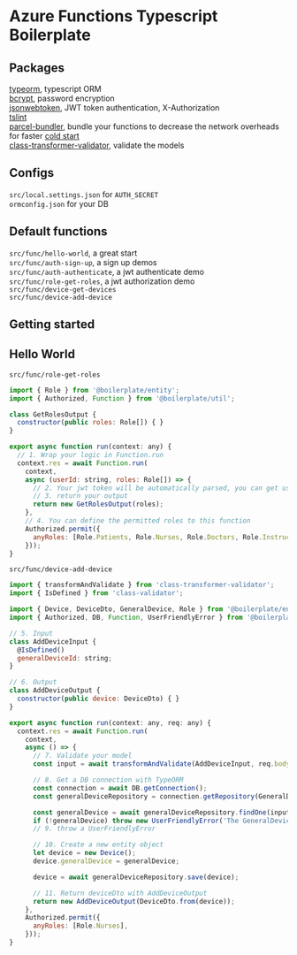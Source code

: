 # Azure Functions Typescript Boilerplate

## Packages
[typeorm](https://www.npmjs.com/package/typeorm), typescript ORM<br>
[bcrypt](https://www.npmjs.com/package/bcrypt), password encryption<br>
[jsonwebtoken](https://www.npmjs.com/package/jsonwebtoken), JWT token authentication, X-Authorization<br>
[tslint](https://www.npmjs.com/package/tslint)<br>
[parcel-bundler](https://www.npmjs.com/package/parcel-bundler), bundle your functions to decrease the network overheads for faster [cold start](https://blogs.msdn.microsoft.com/appserviceteam/2018/02/07/understanding-serverless-cold-start/)<br>
[class-transformer-validator](https://www.npmjs.com/package/parcel-bundler), validate the models

## Configs
`src/local.settings.json` for `AUTH_SECRET`<br>
`ormconfig.json` for your DB

## Default functions
`src/func/hello-world`, a great start<br>
`src/func/auth-sign-up`, a sign up demos<br>
`src/func/auth-authenticate`, a jwt authenticate demo<br>
`src/func/role-get-roles`, a jwt authorization demo<br>
`src/func/device-get-devices`<br>
`src/func/device-add-device`<br>

## Getting started 

## Hello World
`src/func/role-get-roles`
```javascript
import { Role } from '@boilerplate/entity';
import { Authorized, Function } from '@boilerplate/util';

class GetRolesOutput {
  constructor(public roles: Role[]) { }
}

export async function run(context: any) {
  // 1. Wrap your logic in Function.run
  context.res = await Function.run(
    context,
    async (userId: string, roles: Role[]) => {
      // 2. Your jwt token will be automatically parsed, you can get userId and roles here
      // 3. return your output
      return new GetRolesOutput(roles);
    },
    // 4. You can define the permitted roles to this function 
    Authorized.permit({
      anyRoles: [Role.Patients, Role.Nurses, Role.Doctors, Role.Instructors],
    }));
}
```

`src/func/device-add-device`
```javascript
import { transformAndValidate } from 'class-transformer-validator';
import { IsDefined } from 'class-validator';

import { Device, DeviceDto, GeneralDevice, Role } from '@boilerplate/entity';
import { Authorized, DB, Function, UserFriendlyError } from '@boilerplate/util';

// 5. Input
class AddDeviceInput {
  @IsDefined()
  generalDeviceId: string;
}

// 6. Output
class AddDeviceOutput {
  constructor(public device: DeviceDto) { }
}

export async function run(context: any, req: any) {
  context.res = await Function.run(
    context,
    async () => {
      // 7. Validate your model
      const input = await transformAndValidate(AddDeviceInput, req.body) as AddDeviceInput;

      // 8. Get a DB connection with TypeORM
      const connection = await DB.getConnection();
      const generalDeviceRepository = connection.getRepository(GeneralDevice);

      const generalDevice = await generalDeviceRepository.findOne(input.generalDeviceId);
      if (!generalDevice) throw new UserFriendlyError('The GeneralDevice does not exist');
      // 9. throw a UserFriendlyError

      // 10. Create a new entity object
      let device = new Device();
      device.generalDevice = generalDevice;

      device = await generalDeviceRepository.save(device);

      // 11. Return deviceDto with AddDeviceOutput
      return new AddDeviceOutput(DeviceDto.from(device));
    },
    Authorized.permit({
      anyRoles: [Role.Nurses],
    }));
}
```
